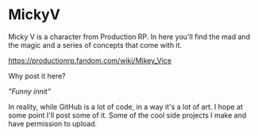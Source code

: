 # MickyV
Micky V is a character from Production RP. In here you'll find the mad and the magic and a series of concepts that come with it. 

https://productionrp.fandom.com/wiki/Mikey_Vice

Why post it here? 

*"Funny innit"* 

In reality, while GitHub is a lot of code, in a way it's a lot of art. I hope at some point I'll post some of it. Some of the cool side projects I make and have permission to upload. 
